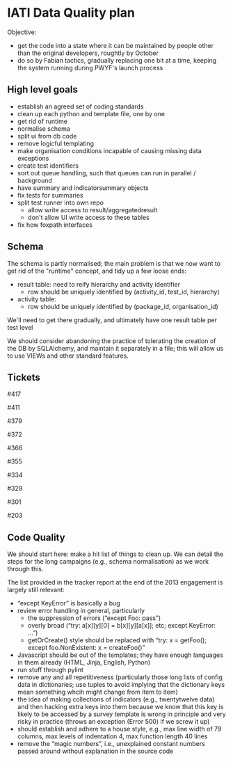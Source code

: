 
IATI Data Quality plan
======================

Objective: 

* get the code into a state where it can be maintained by people other than
  the original developers, roughtly by October
* do so by Fabian tactics, gradually replacing one bit at a time, keeping
  the system running during PWYF's launch process

High level goals
----------------

* establish an agreed set of coding standards
* clean up each python and template file, one by one
* get rid of runtime
* normalise schema
* split ui from db code
* remove logicful templating
* make organisation conditions incapable of causing missing data exceptions
* create test identifiers
* sort out queue handling, such that queues can run in parallel / background
* have summary and indicatorsummary objects
* fix tests for summaries
* split test runner into own repo
  * allow write access to result/aggregatedresult
  * don't allow UI write access to these tables
* fix how foxpath interfaces


Schema
------

The schema is partly normalised; the main problem is that we now want to get
rid of the "runtime" concept, and tidy up a few loose ends:

* result table: need to reify hierarchy and activity identifier
  * row should be uniquely identified by (activity_id, test_id, hierarchy)
* activity table:
  * row should be uniquely identified by (package_id, organisation_id)

We'll need to get there gradually, and ultimately have one result table per
test level

We should consider abandoning the practice of tolerating the creation of
the DB by SQLAlchemy, and maintain it separately in a file; this will allow
us to use VIEWs and other standard features.


Tickets
-------

#417

#411

#379

#372

#366

#355

#334

#329

#301

#203


Code Quality
------------

We should start here: make a hit list of things to clean up. We can detail
the steps for the long campaigns (e.g., schema normalisation) as we work
through this.

The list provided in the tracker report at the end of the 2013 engagement
is largely still relevant:

* “except KeyError” is basically a bug
* review error handling in general, particularly 
  * the suppression of errors (“except Foo: pass”)
  * overly broad (“try: a[x][y][0] = b[x][y][a[x]]; etc; except KeyError: …”)
  * getOrCreate() style should be replaced with “try: x = getFoo(); except foo.NonExistent: x = createFoo()”
* Javascript should be out of the templates; they have enough languages in them already (HTML, Jinja, English, Python)
* run stuff through pylint
* remove any and all repetitiveness (particularly those long lists of config data in dictionaries; use tuples to avoid implying that the dictionary keys mean something whcih might change from item to item)
* the idea of making collections of indicators (e.g., twentytwelve data) and then hacking extra keys into them because we know that this key is likely to be accessed by a survey template is wrong in principle and very risky in practice (throws an exception (Error 500) if we screw it up)
* should establish and adhere to a house style, e.g., max line width of 79 columns, max levels of indentation 4, max function length 40 lines
* remove the “magic numbers”, i.e., unexplained constant numbers passed around without explanation in the source code
